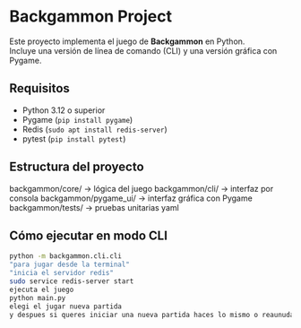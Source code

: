 # Backgammon Project
Este proyecto implementa el juego de **Backgammon** en Python.  
Incluye una versión de línea de comando (CLI) y una versión gráfica con Pygame.
## Requisitos
- Python 3.12 o superior  
- Pygame (`pip install pygame`)  
- Redis (`sudo apt install redis-server`)  
- pytest (`pip install pytest`)
## Estructura del proyecto
backgammon/core/ → lógica del juego
backgammon/cli/ → interfaz por consola
backgammon/pygame_ui/ → interfaz gráfica con Pygame
backgammon/tests/ → pruebas unitarias
yaml
## Cómo ejecutar en modo CLI
```bash
python -m backgammon.cli.cli
"para jugar desde la terminal"
"inicia el servidor redis"
sudo service redis-server start
ejecuta el juego
python main.py
elegi el jugar nueva partida
y despues si queres iniciar una nueva partida haces lo mismo o reaunudas la partida que estabas jugando.

